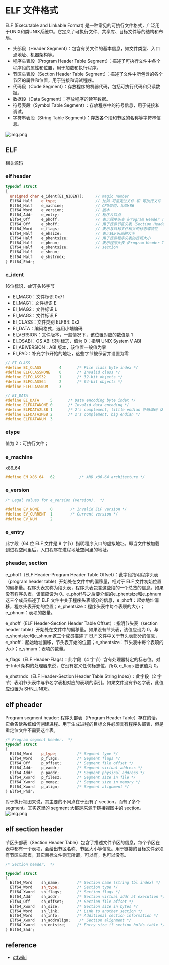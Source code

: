 # ELF 文件格式

ELF (Executable and Linkable Format) 是一种常见的可执行文件格式，广泛用于UNIX和类UNIX系统中。它定义了可执行文件、共享库、目标文件等的结构和布局。
- 头部段（Header Segment）：包含有关文件的基本信息，如文件类型、入口点地址、机器架构等。
- 程序头表段（Program Header Table Segment）：描述了可执行文件中各个程序段的属性和位置，用于加载和执行程序。
- 节区头表段（Section Header Table Segment）：描述了文件中所包含的各个节区的属性和位置，用于链接和调试程序。
- 代码段（Code Segment）：存放程序的机器代码，包括可执行代码和只读数据。
- 数据段（Data Segment）：存放程序的读写数据。
- 符号表段（Symbol Table Segment）：存放程序中的符号信息，用于链接和调试。
- 字符串表段（String Table Segment）：存放各个段和节区的名称等字符串信息。

![img.png](./imgs/elf.png)


## ELF

[相关源码](https://elixir.bootlin.com/glibc/latest/source/elf/elf.h)

### elf header

```cpp
typedef struct
{
  unsigned char	e_ident[EI_NIDENT];	    // magic number 
  Elf64_Half	e_type;			        // 比如 可重定位文件 和 可执行文件
  Elf64_Half	e_machine;		        // CPU架构，比如x86
  Elf64_Word	e_version;		        // 版本
  Elf64_Addr	e_entry;		        // 程序入口点
  Elf64_Off	    e_phoff;		        // 表示程序头表（Program Header Table）的偏移量
  Elf64_Off	    e_shoff;		        // 用于表示节区头表（Section Header Table）的偏移量
  Elf64_Word	e_flags;		        // 表示与目标文件相关的标志或特性
  Elf64_Half	e_ehsize;		        // 表示ELF头部的大小
  Elf64_Half	e_phentsize;		    // 用于表示程序头表的表项大小
  Elf64_Half	e_phnum;		        // 表示程序头表（Program Header Table）中的表项数量
  Elf64_Half	e_shentsize;		    // section
  Elf64_Half	e_shnum;		        
  Elf64_Half	e_shstrndx;		        
} Elf64_Ehdr;
```

### e_ident 

16位标识，elf开头16字节
- EI_MAG0：文件标识 0x7f
- EI_MAG1：文件标识 E
- EI_MAG2：文件标识 L
- EI_MAG3：文件标识 F
- EI_CLASS：文件类别 ELF64: 0x2
- EI_DATA：编码格式，选用小端编码
- EI_VERSION：文件版本，一般情况下，该位置对应的数值是 1
- EI_OSABI：OS ABI 识别标志，值为 0：指明 UNIX System V ABI
- EI_ABIVERSION：ABI 版本，该位置一般值为零
- EI_PAD：补充字节开始的地址，这些字节被保留并设置为零

```cpp
// EI_CLASS
#define EI_CLASS	    4		/* File class byte index */
#define ELFCLASSNONE	0		/* Invalid class */
#define ELFCLASS32	    1		/* 32-bit objects */
#define ELFCLASS64	    2		/* 64-bit objects */
#define ELFCLASSNUM	    3

// EI_DATA
#define EI_DATA		5		/* Data encoding byte index */
#define ELFDATANONE	0		/* Invalid data encoding */
#define ELFDATA2LSB	1		/* 2's complement, little endian 补码编码（2's complement）且为小端编码 */
#define ELFDATA2MSB	2		/* 2's complement, big endian */
#define ELFDATANUM	3
``` 

### etype

值为 2：可执行文件；

### e_machine

x86_64
```cpp
#define EM_X86_64	62	         /* AMD x86-64 architecture */
```

### e_version

```cpp
/* Legal values for e_version (version).  */

#define EV_NONE		0		 /* Invalid ELF version */
#define EV_CURRENT	1		 /* Current version */
#define EV_NUM		2
```

### e_entry

此字段（64 位 ELF 文件是 8 字节）指明程序入口的虚拟地址。即当文件被加载到进程空间里后，入口程序在进程地址空间里的地址。

### pheader, section

e_phoff（ELF Header-Program Header Table Offset）：此字段指明程序头表（program header table）开始处在文件中的偏移量，相对于 ELF 文件初始位置的偏移量。程序头表又称为段头表，程序头表包含这些段的一个总览的信息。如果没有程序头表，该值应设为 0。e_phoff与之后要介绍的e_phentsize和e_phnum这三个成员描述了 ELF 文件中关于程序头表部分的信息，e_phoff：起始地址偏移，程序头表开始的位置；e_phentsize：程序头表中每个表项的大小；e_phnum：表项的数量。

e_shoff（ELF Header-Section Header Table Offset）：指明节头表（section header table）开始处在文件中的偏移量。如果没有节头表，该值应设为 0。与e_shentsize和e_shnum这三个成员描述了 ELF 文件中关于节头表部分的信息，e_shoff：起始地址偏移，节头表开始的位置；e_shentsize：节头表中每个表项的大小；e_shnum：表项的数量。

e_flags（ELF Header-Flags）：此字段（4 字节）含有处理器特定的标志位。对于 Intel 架构的处理器来说，它没有定义任何标志位，所以 e_flags 应该值为 0。

e_shstrndx（ELF Header-Section Header Table String Index）：此字段（2 字节）表明节头表中与节名字表相对应的表项的索引。如果文件没有节名字表，此值应设置为 SHN_UNDE。

## elf pheader

Program segment header: 程序头部表（Program Header Table）存在的话，它会告诉系统如何创建进程。用于生成进程的目标文件必须具有程序头部表，但是重定位文件不需要这个表。
```cpp
/* Program segment header.  */
typedef struct
{
  Elf64_Word	p_type;			/* Segment type */
  Elf64_Word	p_flags;		/* Segment flags */
  Elf64_Off	    p_offset;		/* Segment file offset */
  Elf64_Addr	p_vaddr;		/* Segment virtual address */
  Elf64_Addr	p_paddr;		/* Segment physical address */
  Elf64_Xword	p_filesz;		/* Segment size in file */
  Elf64_Xword	p_memsz;		/* Segment size in memory */
  Elf64_Xword	p_align;		/* Segment alignment */
} Elf64_Phdr;
```

对于执行视图来说，其主要的不同点在于没有了 section，而有了多个 segment。其实这里的 segment 大都是来源于链接视图中的 section。
![img.png](./imgs/elf_link.png)

## elf section header

节区头部表（Section Header Table）包含了描述文件节区的信息，每个节区在表中都有一个表项，会给出节区名称、节区大小等信息。用于链接的目标文件必须有节区头部表，其它目标文件则无所谓，可以有，也可以没有。
```cpp
/* Section header.  */

typedef struct
{
  Elf64_Word	sh_name;	    /* Section name (string tbl index) */    
  Elf64_Word	sh_type;	    /* Section type */                       
  Elf64_Xword	sh_flags;	    /* Section flags */                      
  Elf64_Addr	sh_addr;	    /* Section virtual addr at execution */ 
  Elf64_Off	    sh_offset;	    /* Section file offset */                
  Elf64_Xword	sh_size;	    /* Section size in bytes */
  Elf64_Word	sh_link;	    /* Link to another section */
  Elf64_Word	sh_info;	    /* Additional section information */
  Elf64_Xword	sh_addralign;	 /* Section alignment */
  Elf64_Xword	sh_entsize;	    /* Entry size if section holds table */
} Elf64_Shdr;
```

## reference

- [ctfwiki](https://ctf-wiki.org/executable/elf/structure/basic-info/)